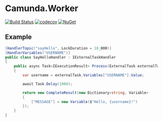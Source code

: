 # Camunda.Worker

[![Build Status](https://travis-ci.org/AMalininHere/camunda-worker-dotnet.svg?branch=master)](https://travis-ci.org/AMalininHere/camunda-worker-dotnet)
[![codecov](https://codecov.io/gh/AMalininHere/camunda-worker-dotnet/branch/master/graph/badge.svg)](https://codecov.io/gh/AMalininHere/camunda-worker-dotnet)
[![NuGet](https://img.shields.io/nuget/v/Camunda.Worker.svg)](https://www.nuget.org/packages/Camunda.Worker)

## Example

```csharp
[HandlerTopic("sayHello", LockDuration = 10_000)]
[HandlerVariables("USERNAME")]
public class SayHelloHandler : IExternalTaskHandler
{
    public async Task<IExecutionResult> Process(ExternalTask externalTask)
    {
        var username = externalTask.Variables["USERNAME"].Value;

        await Task.Delay(1000);

        return new CompleteResult(new Dictionary<string, Variable>
        {
            ["MESSAGE"] = new Variable($"Hello, {username}!")
        });
    }
}
```
